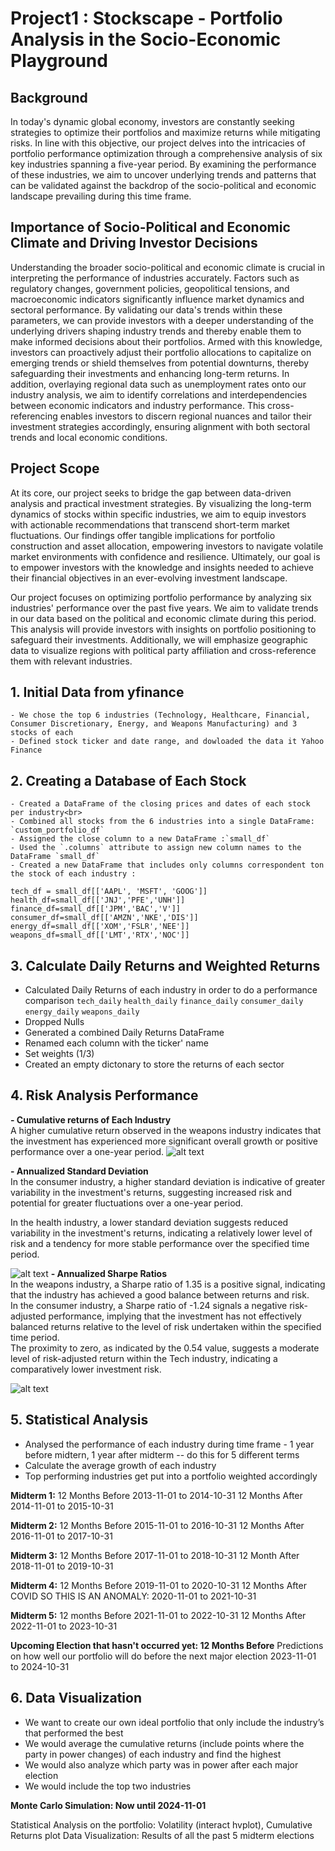 # Project1 : Stockscape - Portfolio Analysis in the Socio-Economic Playground 

## Background 
In today's dynamic global economy, investors are constantly seeking strategies to optimize their portfolios and maximize returns while mitigating risks. In line with this objective, our project delves into the intricacies of portfolio performance optimization through a comprehensive analysis of six key industries spanning a five-year period. By examining the performance of these industries, we aim to uncover underlying trends and patterns that can be validated against the backdrop of the socio-political and economic landscape prevailing during this time frame.

## Importance of Socio-Political and Economic Climate and Driving Investor Decisions
Understanding the broader socio-political and economic climate is crucial in interpreting the performance of industries accurately. Factors such as regulatory changes, government policies, geopolitical tensions, and macroeconomic indicators significantly influence market dynamics and sectoral performance. By validating our data's trends within these parameters, we can provide investors with a deeper understanding of the underlying drivers shaping industry trends and thereby enable them to make informed decisions about their portfolios. Armed with this knowledge, investors can proactively adjust their portfolio allocations to capitalize on emerging trends or shield themselves from potential downturns, thereby safeguarding their investments and enhancing long-term returns.
In addition, overlaying regional data such as unemployment rates onto our industry analysis, we aim to identify correlations and interdependencies between economic indicators and industry performance. This cross-referencing enables investors to discern regional nuances and tailor their investment strategies accordingly, ensuring alignment with both sectoral trends and local economic conditions.

## Project Scope 
At its core, our project seeks to bridge the gap between data-driven analysis and practical investment strategies. By visualizing the long-term dynamics of stocks within specific industries, we aim to equip investors with actionable recommendations that transcend short-term market fluctuations. Our findings offer tangible implications for portfolio construction and asset allocation, empowering investors to navigate volatile market environments with confidence and resilience. Ultimately, our goal is to empower investors with the knowledge and insights needed to achieve their financial objectives in an ever-evolving investment landscape. 


Our project focuses on optimizing portfolio performance by analyzing six industries' performance over the past five years. We aim to validate trends in our data based on the political and economic climate during this period. This analysis will provide investors with insights on portfolio positioning to safeguard their investments. 
Additionally, we will emphasize geographic data to visualize regions with political party affiliation and cross-reference them with relevant industries.

## 1. Initial Data from yfinance
    - We chose the top 6 industries (Technology, Healthcare, Financial, Consumer Discretionary, Energy, and Weapons Manufacturing) and 3 stocks of each
    - Defined stock ticker and date range, and dowloaded the data it Yahoo Finance 
  
## 2. Creating a Database of Each Stock
    - Created a DataFrame of the closing prices and dates of each stock per industry<br>
    - Combined all stocks from the 6 industries into a single DataFrame: `custom_portfolio_df`
    - Assigned the close column to a new DataFrame :`small_df`
    - Used the `.columns` attribute to assign new column names to the DataFrame `small_df` 
    - Created a new DataFrame that includes only columns correspondent ton the stock of each industry :
  `tech_df = small_df[['AAPL', 'MSFT', 'GOOG']]`
  `health_df=small_df[['JNJ','PFE','UNH']]`
  `finance_df=small_df[['JPM','BAC','V']]`
  `consumer_df=small_df[['AMZN','NKE','DIS']]`
  `energy_df=small_df[['XOM','FSLR','NEE']]`
  `weapons_df=small_df[['LMT','RTX','NOC']]`

## 3. Calculate Daily Returns and Weighted Returns 
- Calculated Daily Returns of each industry in order to do a performance comparison
  `tech_daily`
  `health_daily`
  `finance_daily`
  `consumer_daily`
  `energy_daily`
  `weapons_daily`
- Dropped Nulls<br>
- Generated a combined Daily Returns DataFrame<br>
- Renamed each column with the ticker' name <br>
- Set weights (1/3) <br>
- Created an empty dictonary to store the returns of each sector <br>

## 4. Risk Analysis Performance 
**- Cumulative returns of Each Industry** <br>
  A higher cumulative return observed in the weapons industry indicates that the investment has experienced more significant overall growth or positive performance over a one-year period. 
![alt text](IMAGES/cumulative_returns.png)

**- Annualized Standard Deviation** <br>
  In the consumer industry, a higher standard deviation is indicative of greater variability in the investment's returns, suggesting increased risk and potential for greater fluctuations over a one-year period.

  In the health industry, a lower standard deviation suggests reduced variability in the investment's returns, indicating a relatively lower level of risk and a tendency for more stable performance over the specified time period.

![alt text](IMAGES/STANDARD_DEVIATION.png)
**- Annualized Sharpe Ratios**<br>
  In the weapons industry, a Sharpe ratio of 1.35 is a positive signal, indicating that the industry has achieved a good balance between returns and risk.<br>
  In the consumer industry, a Sharpe ratio of -1.24 signals a negative risk-adjusted performance, implying that the investment has not effectively balanced returns relative to the level of risk undertaken within the specified time period.<br>
The proximity to zero, as indicated by the 0.54 value, suggests a moderate level of risk-adjusted return within the Tech industry, indicating a comparatively lower investment risk.<br>

![alt text](IMAGES/SHARPE_RATIOS.png)


## 5. Statistical Analysis
  
- Analysed the  performance of each industry during time frame - 1 year before midtern, 1 year after midterm -- do this for 5 different terms <br>
- Calculate the average growth of each industry<br>
- Top performing industries get put into a portfolio weighted accordingly<br>

**Midterm 1:**
12 Months Before 
2013-11-01 to 2014-10-31
 12 Months After 
2014-11-01 to 2015-10-31

**Midterm 2:**
 12 Months Before 
2015-11-01 to 2016-10-31 
 12 Months After 
2016-11-01 to 2017-10-31

**Midterm 3:**
12 Months Before 
2017-11-01 to 2018-10-31
 12 Month After 
2018-11-01 to 2019-10-31

**Midterm 4:**
12 Months Before 
2019-11-01 to 2020-10-31
 12 Months After 
 COVID SO THIS IS AN ANOMALY: 2020-11-01 to 2021-10-31

 **Midterm 5:**
12 months Before 
2021-11-01 to 2022-10-31
12 Months After 
2022-11-01 to 2023-10-31

**Upcoming Election that hasn't occurred yet: 12 Months Before**
Predictions on how well our portfolio will do before the next major election 
2023-11-01 to 2024-10-31


## 6. Data Visualization 
  
- We want to create our own ideal portfolio that only include the industry’s that performed the best
- We would average the cumulative returns (include points where the party in power changes) of each industry and find the highest
- We would also analyze which party was in power after each major election
- We would include the top two industries
  
**Monte Carlo Simulation: Now until 2024-11-01**

Statistical Analysis on the portfolio: Volatility (interact hvplot), Cumulative Returns plot
Data Visualization: Results of all the past 5 midterm elections






